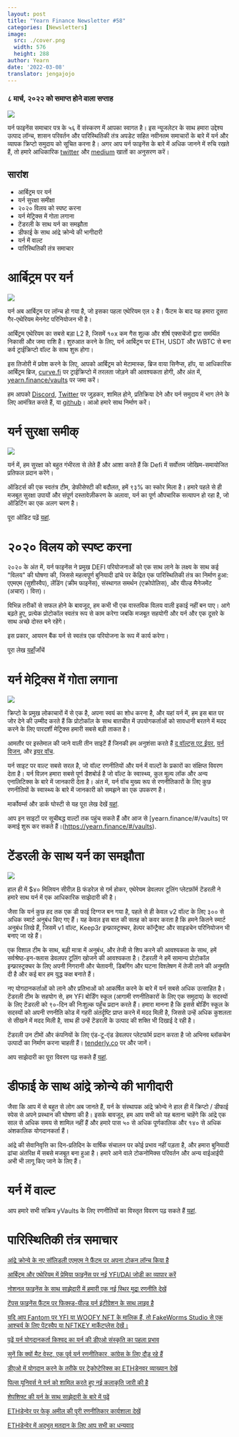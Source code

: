```yaml
---
layout: post
title: "Yearn Finance Newsletter #58"
categories: [Newsletters]
image:
  src: ./cover.png
  width: 576
  height: 288
author: Yearn
date: '2022-03-08'
translator: jengajojo
---
```


### ८ मार्च, २०२२ को समाप्त होने वाला सप्ताह

![](./image1.png?w=1456&h=733)

यर्न फाइनेंस समाचार पत्र के ५६ वें संस्करण में आपका स्वागत है। इस न्यूजलेटर के साथ हमारा उद्देश्य उत्पाद लॉन्च, शासन परिवर्तन और पारिस्थितिकी तंत्र अपडेट सहित नवीनतम समाचारों के बारे में यर्न और व्यापक क्रिप्टो समुदाय को सूचित करना है। अगर आप यर्न फाइनेंस के बारे में अधिक जानने में रुचि रखते हैं, तो हमारे आधिकारिक [twitter](https://twitter.com/iearnfinance) और [medium](https://medium.com/iearn) खातों का अनुसरण करें।

## सारांश

- आर्बिट्रम पर यर्न
- यर्न सुरक्षा समीक्षा
- २०२० विलय को स्पष्ट करना
- यर्न मेट्रिक्स में गोता लगाना
- टेंडरली के साथ यर्न का समझौता
- डीफाई के साथ आंद्रे क्रोन्ये की भागीदारी
- यर्न में वाल्ट 
- पारिस्थितिकी तंत्र समाचार

# आर्बिट्रम पर यर्न

![](./image2.jpg?w=1000&h=1000)

यर्न अब आर्बिट्रम पर लॉन्च हो गया है, जो इसका पहला एथेरियम एल २ है। फैंटम के बाद यह हमारा दूसरा गैर-एथेरियम मेननेट परिनियोजन भी है।

आर्बिट्रम एथेरियम का सबसे बड़ा L2 है, जिसमें १०x कम गैस शुल्क और शीर्ष एक्सचेंजों द्वारा समर्थित निकासी और जमा राशि है। शुरुआत करने के लिए, यर्न आर्बिट्रम पर ETH, USDT और WBTC से बना कर्व ट्राईक्रिप्टो वॉल्ट के साथ शुरू होगा।

इस तिजोरी में प्रवेश करने के लिए, आपको आर्बिट्रम को मेटामास्क, ब्रिज वाया सिनैप्स, हॉप, या आधिकारिक आर्बिट्रम ब्रिज, [curve.fi](https://arbitrum.curve.fi/) पर ट्राईक्रिप्टो में तरलता जोड़ने की आवश्यकता होगी, और अंत में, [yearn.finance/vaults](http://yearn.finance/vaults) पर जमा करें।

हम आपको [Discord](https://discord.gg/8rF374XkXy), [Twitter](http://twitter.com/iearnfinance) पर जुड़कर, शामिल होने, प्रतिक्रिया देने और यर्न  समुदाय में भाग लेने के लिए आमंत्रित करते हैं, या [github](http://github.com/yearn)। आओ हमारे साथ निर्माण करें।

# यर्न सुरक्षा समीक्

![](./image3.jpg?w=1000&h=563)

यर्न में, हम सुरक्षा को बहुत गंभीरता से लेते हैं और आशा करते हैं कि Defi में सर्वोत्तम जोखिम-समायोजित प्रतिफल प्रदान करेंगे। 

ऑडिटर्स की एक स्वतंत्र टीम, डेफीसेफ्टी की बदौलत, हमें ९३% का स्कोर मिला है। हमारे पहले से ही मजबूत सुरक्षा उपायों और संपूर्ण दस्तावेज़ीकरण के अलावा, यर्न का पूर्ण औपचारिक सत्यापन हो रहा है, जो ऑडिटिंग का एक अलग चरण है।

पूरा ऑडिट पढ़ें [यहां](https://www.defisafety.com/pqrs/354).

# २०२० विलय को स्पष्ट करना

२०२०  के अंत में, यर्न फाइनेंस ने प्रमुख DEFI परियोजनाओं को एक साथ लाने के लक्ष्य के साथ कई "विलय" की घोषणा की, जिससे महत्वपूर्ण बुनियादी ढांचे पर केंद्रित एक पारिस्थितिकी तंत्र का निर्माण हुआ: एएमएम (सुशीस्वैप), लेंडिंग (क्रीम फाइनेंस), संस्थागत समर्थन (एक्रोपोलिस), और यील्ड मैनेजमेंट (अचार)। वित्त)।

विभिन्न तरीकों से सफल होने के बावजूद, हम कभी भी एक वास्तविक विलय वाली इकाई नहीं बन पाए। आगे बढ़ते हुए, प्रत्येक प्रोटोकॉल स्वतंत्र रूप से काम करेगा जबकि मजबूत सहयोगी और यर्न और एक दूसरे के साथ अच्छे दोस्त बने रहेंगे।

इस प्रकार, आयरन बैंक यर्न से स्वतंत्र एक परियोजना के रूप में कार्य करेगा।

पूरा लेख [यहाँ](https://medium.com/iearn/clarifying-2020-mergers-an-independent-iron-bank-a6f8f3f4c25e)जाँचें

# यर्न मेट्रिक्स में गोता लगाना

![](./image4.png?w=1400&h=625)

क्रिप्टो के प्रमुख लोकाचारों में से एक है, अपना स्वयं का शोध करना है, और यहां यर्न में, हम इस बात पर जोर देने की उम्मीद करते हैं कि प्रोटोकॉल के साथ बातचीत में उपयोगकर्ताओं को सावधानी बरतने में मदद करने के लिए पारदर्शी मेट्रिक्स हमारी सबसे बड़ी ताकत है।

आमतौर पर इस्तेमाल की जाने वाली तीन साइटें हैं जिनकी हम अनुशंसा करते हैं [द वॉल्ट्स एट ईयर](https://vaults.yearn.finance/), [यर्न विजन](https://yearn.vision/), और [इयर वॉच](https://yearn.watch/).

यर्न साइट पर वाल्ट सबसे सरल है, जो वॉल्ट रणनीतियों और यर्न में वाल्टों के प्रकारों का संक्षिप्त विवरण देता है। यर्न विज़न हमारा सबसे पूर्ण डैशबोर्ड है जो वॉल्ट के स्वास्थ्य, कुल मूल्य लॉक और अन्य एनालिटिक्स के बारे में जानकारी देता है। अंत में, यर्न वॉच मुख्य रूप से रणनीतिकारों के लिए कुछ रणनीतियों के स्वास्थ्य के बारे में जानकारी को समझने का एक उपकरण है।

मार्कोवर्म्स और डार्क घोस्टी से यह पूरा लेख देखें [यहां](https://medium.com/iearn/diving-into-yearn-metrics-8c3fb0520927).

आप इन साइटों पर सूचीबद्ध वाल्टों तक पहुंच सकते हैं और आज से [yearn.finance/#/vaults] पर कमाई शुरू कर सकते हैं।(https://yearn.finance/#/vaults).

# टेंडरली के साथ यर्न का समझौता

![](./image5.png?w=1400&h=670)

हाल ही में $४० मिलियन सीरीज़ B फंडरेज़ से गर्म होकर, एथेरेयम डेवलपर टूलिंग प्लेटफ़ॉर्म टेंडरली  ने हमारे साथ यर्न में एक आधिकारिक साझेदारी की है।

जैसा कि यर्न कुछ हद तक एक डी फाई दिग्गज बन गया है, पहले से ही केवल v2 वॉल्ट के लिए ३०० से अधिक स्मार्ट अनुबंध किए गए हैं। यह केवल इस बात की सतह को कवर करता है कि हमने कितने स्मार्ट अनुबंध लिखे हैं, जिसमें v1 वॉल्ट, Keep3r इन्फ्रास्ट्रक्चर, हेल्पर कॉन्ट्रैक्ट और साइडचेन परिनियोजन भी बनाए जा रहे हैं।

एक विशाल टीम के साथ, बड़ी मात्रा में अनुबंध, और तेजी से शिप करने की आवश्यकता के साथ, हमें सर्वश्रेष्ठ-इन-क्लास डेवलपर टूलिंग खोजने की आवश्यकता है। टेंडरली ने हमें सामान्य प्रोटोकॉल इन्फ्रास्ट्रक्चर के लिए अपनी निगरानी और चेतावनी, डिबगिंग और घटना विश्लेषण में तेजी लाने की अनुमति दी है और कई बार हम युद्ध कक्ष बनाते हैं।

नए योगदानकर्ताओं को लाने और प्रतिभाओं को आकर्षित करने के बारे में यर्न सबसे अधिक उत्साहित है। टेंडरली टीम के सहयोग से, हम YFI बोर्डिंग स्कूल (आगामी रणनीतिकारों के लिए एक समुदाय) के सदस्यों के लिए टेंडरली को ९०-दिन की निःशुल्क पहुँच प्रदान करते हैं। हमारा मानना ​​है कि इससे बोर्डिंग स्कूल के सदस्यों को अपनी रणनीति कोड में गहरी अंतर्दृष्टि प्राप्त करने में मदद मिली है, जिससे उन्हें अधिक कुशलता से सीखने में मदद मिली है, साथ ही उन्हें टेंडरली के उत्पाद की शक्ति भी दिखाई दे रही है।

टेंडरली उन टीमों और कंपनियों के लिए एंड-टू-एंड डेवलपर प्लेटफॉर्म प्रदान करता है जो अभिनव ब्लॉकचेन उत्पादों का निर्माण करना चाहती हैं। [tenderly.co](https://tenderly.co/) पर और जानें।

आप साझेदारी का पूरा विवरण पढ़ सकते हैं [यहां](https://medium.com/iearn/yearn-finance-partners-with-tenderly-to-supercharge-development-debugging-incident-analysis-6489260298a5).

# डीफाई के साथ आंद्रे क्रोन्ये की भागीदारी

जैसा कि आप में से बहुत से लोग अब जानते हैं, यर्न के संस्थापक आंद्रे क्रोन्ये ने हाल ही में क्रिप्टो / डीफाई स्पेस से अपने प्रस्थान की घोषणा की है। इसके बावजूद, हम आप सभी को यह बताना चाहेंगे कि आंद्रे एक साल से अधिक समय से शामिल नहीं हैं और हमारे पास ५० से अधिक पूर्णकालिक और १४० से अधिक अंशकालिक योगदानकर्ता हैं।

आंद्रे की सेवानिवृत्ति का दिन-प्रतिदिन के वार्षिक संचालन पर कोई प्रभाव नहीं पड़ता है, और हमारा बुनियादी ढांचा अंतरिक्ष में सबसे मजबूत बना हुआ है। हमारे आने वाले टोकनोमिक्स परिवर्तन और अन्य वाईआईपी अभी भी लागू किए जाने के लिए हैं।

# यर्न में वाल्ट  

आप हमारे सभी सक्रिय yVaults के लिए रणनीतियों का विस्तृत विवरण पढ़ सकते हैं [यहां](https://medium.com/yearn-state-of-the-vaults/the-vaults-at-yearn-9237905ffed3).


# पारिस्थितिकी तंत्र समाचार

[आंद्रे क्रोन्ये के नए सॉलिडली एएमएम ने फैंटम पर अपना टोकन लॉन्च किया है](https://solidly.exchange/)

[आर्बिट्रम और एथेरियम में प्रेमिया फाइनेंस पर नई YFI/DAI जोड़ी का व्यापार करें](https://twitter.com/PremiaFinance/status/1497313221123837959)

[नोशनल फाइनेंस के साथ साझेदारी में हमारी एक नई स्थिर मुद्रा रणनीति देखें](https://twitter.com/teddywoodward/status/1497229571799801865)

[टेंपस फाइनेंस फैंटम पर फिक्स्ड-यील्ड यर्न इंटीग्रेशन के साथ लाइव है](https://twitter.com/TempusFinance/status/1495747382285377538)

[यदि आप Fantom पर YFI या WOOFY NFT के मालिक हैं, तो FakeWorms Studio से एक आश्चर्य के लिए पेंटस्वैप या NFTKEY मार्केटप्लेस देखें।](https://twitter.com/MarcoWorms/status/1497601119220076544)

[पढ़ें यर्न योगदानकर्ता किश्वद का यर्न की डीएओ संस्कृति का पहला प्रभाव](https://kishvd.medium.com/my-first-impressions-of-being-a-contributor-at-yearn-e154743b9cd5)

[सुनें कि क्यों मैट वेस्ट, एक पूर्व यर्न रणनीतिकार, कांग्रेस के लिए दौड़ रहे हैं](https://twitter.com/DeFi_Dad/status/1496568281070776321?s=20&t=FA6P4ib_P1NZz_lmoXxvSw)

[डीएओ में योगदान करने के तरीके पर ट्रेकोप्टेरिक्स का ETHडेनवर व्याख्यान देखें](https://youtu.be/anDAtWrhDnE)

[पिल्स यूनिवर्स ने यर्न को शामिल करते हुए नई कलाकृति जारी की है](https://twitter.com/pillsuniverse/status/1494343761022918658)

[शेपशिफ्ट की यर्न के साथ साझेदारी के बारे में पढ़ें](https://medium.com/@ShapeShift.com/what-is-yearn-shapeshifts-partnership-with-yearn-finance-a94985af1b09)

[ETHडेन्वेर पर फेकू अमील की पूरी रणनीतिकार कार्यशाला देखें](https://www.youtube.com/watch?v=6og7NV7lzUk&feature=youtu.be)

[ETHडेन्वेर  में अद्भुत मतदान के लिए आप सभी का धन्यवाद](https://twitter.com/iearnfinance/status/1496568330546782208?s=20&t=FA6P4ib_P1NZz_lmoXxvSw)

